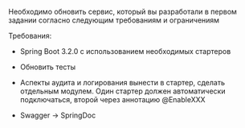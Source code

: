 Необходимо обновить сервис, который вы разработали в первом задании согласно следующим требованиям и ограничениям

Требования:

- Spring Boot 3.2.0 с использованием необходимых стартеров

- Обновить тесты

- Аспекты аудита и логирования вынести в стартер, сделать отдельным модулем. Один стартер должен автоматически подключаться, второй через аннотацию @EnableXXX 

- Swagger -> SpringDoc